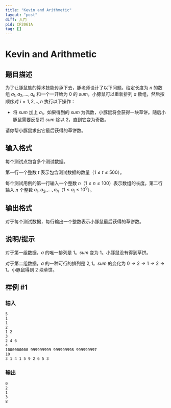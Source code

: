 ```yaml
---
title: "Kevin and Arithmetic"
layout: "post"
diff: 入门
pid: CF2061A
tag: []
---
```


# Kevin and Arithmetic

## 题目描述

为了让豚鼠族的算术技能传承下去，豚老师设计了以下问题。给定长度为 $n$ 的数组 $a_1,a_2,...,a_n$ 和一个一开始为 $0$ 的 $sum$，小豚鼠可以重新排列 $a$ 数组，然后按顺序对 $i=1,2,..,n$ 执行以下操作：

- 将 $sum$ 加上 $a_i$。如果得到的 $sum$ 为偶数，小豚鼠将会获得一块草饼。随后小豚鼠需要反复将 $sum$ 除以 $2$，直到它变为奇数。

请你帮小豚鼠求出它最后获得的草饼数。

## 输入格式

每个测试点包含多个测试数据。

第一行一个整数 $t$ 表示包含测试数据的数量（$1\le t\le 500$）。

每个测试用例的第一行输入一个整数 $n$（$1\leq n\leq 100$）表示数组的长度。第二行输入 $n$ 个整数 $a_1,a_2,,...,a_n$（$1\leq a_i\leq 10^9$）。

## 输出格式

对于每个测试数据，每行输出一个整数表示小豚鼠最后获得的草饼数。

## 说明/提示

对于第一组数据，$a$ 的唯一排列是 $1$。$sum$ 变为 $1$。小豚鼠没有得到草饼。

对于第二组数据，$a$ 的一种可行的排列是 $2,1$。$sum$ 的变化为 $0\to 2\to 1\to 2\to 1$。小豚鼠得到 $2$ 块草饼。

## 样例 #1

### 输入

```
5
1
1
2
1 2
3
2 4 6
4
1000000000 999999999 999999998 999999997
10
3 1 4 1 5 9 2 6 5 3
```

### 输出

```
0
2
1
3
8
```

